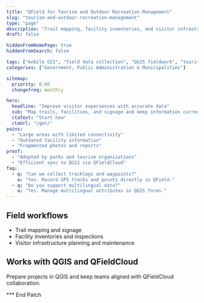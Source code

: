 ```yaml
---
title: "QField for Tourism and Outdoor Recreation Management"
slug: "tourism-and-outdoor-recreation-management"
type: "page"
description: "Trail mapping, facility inventories, and visitor infrastructure inspections with mobile GIS."
draft: false

hiddenFromHomePage: true
hiddenFromSearch: false

tags: ["mobile GIS", "field data collection", "QGIS fieldwork", "tourism", "recreation", "trail mapping"]
categories: ["Government, Public Administration & Municipalities"]

sitemap:
  priority: 0.66
  changefreq: monthly

hero:
  headline: "Improve visitor experiences with accurate data"
  sub: "Map trails, facilities, and signage and keep information current with offline fieldwork."
  ctaText: "Start now"
  ctaUrl: "/get/"
pains:
  - "Large areas with limited connectivity"
  - "Outdated facility information"
  - "Fragmented photos and reports"
proof:
  - "Adopted by parks and tourism organizations"
  - "Efficient sync to QGIS via QFieldCloud"
faq:
  - q: "Can we collect tracklogs and waypoints?"
    a: "Yes. Record GPS tracks and points directly in QField."
  - q: "Do you support multilingual data?"
    a: "Yes. Manage multilingual attributes in QGIS forms."
---
```


## Field workflows
- Trail mapping and signage  
- Facility inventories and inspections  
- Visitor infrastructure planning and maintenance

## Works with QGIS and QFieldCloud
Prepare projects in QGIS and keep teams aligned with QFieldCloud collaboration.

*** End Patch